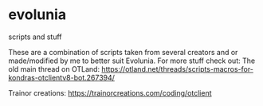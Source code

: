 # evolunia
scripts and stuff

These are a combination of scripts taken from several creators and or made/modified by me to better suit Evolunia.
For more stuff check out:
The old main thread on OTLand: https://otland.net/threads/scripts-macros-for-kondras-otclientv8-bot.267394/

Trainor creations: https://trainorcreations.com/coding/otclient
